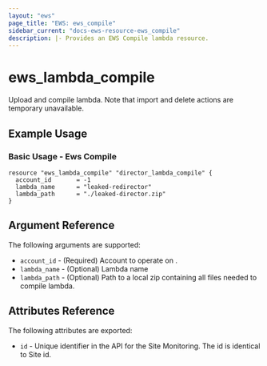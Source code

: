 ```yaml
---
layout: "ews"
page_title: "EWS: ews_compile"
sidebar_current: "docs-ews-resource-ews_compile"
description: |- Provides an EWS Compile lambda resource.
---
```


# ews_lambda_compile

Upload and compile lambda. Note that import and delete actions are temporary unavailable.

## Example Usage

### Basic Usage - Ews Compile

```hcl
resource "ews_lambda_compile" "director_lambda_compile" {
  account_id       = -1
  lambda_name      = "leaked-redirector"
  lambda_path      = "./leaked-director.zip"
}
```

## Argument Reference

The following arguments are supported:

* `account_id` - (Required) Account to operate on .
* `lambda_name` - (Optional) Lambda name 
* `lambda_path` - (Optional) Path to a local zip containing all files needed to compile lambda.

## Attributes Reference

The following attributes are exported:

* `id` - Unique identifier in the API for the Site Monitoring. The id is identical to Site id.
